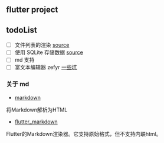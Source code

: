 ## flutter project



## todoList

- [ ] 文件列表的渲染 [source](https://flutter.cn/docs/cookbook/lists/long-lists)
- [ ] 使用 SQLite 存储数据 [source](https://flutter.cn/docs/cookbook/persistence/sqlite)
- [ ] md 支持
- [ ] 富文本编辑器 zefyr [一些坑](https://www.jianshu.com/p/5fb79b9c1a5e)

### 关于 md

- [markdown](https://pub.flutter-io.cn/packages/markdown)

将Markdown解析为HTML


- [flutter_markdown](https://pub.flutter-io.cn/packages/flutter_markdown)

Flutter的Markdown渲染器。它支持原始格式，但不支持内联html。
